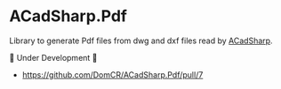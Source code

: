# ACadSharp.Pdf

Library to generate Pdf files from dwg and dxf files read by [ACadSharp](https://github.com/DomCR/ACadSharp).

:construction: Under Development :construction:

- https://github.com/DomCR/ACadSharp.Pdf/pull/7
